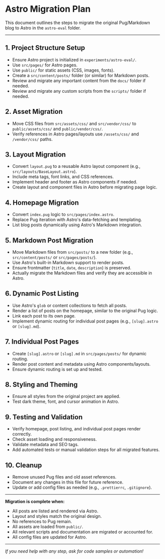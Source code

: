 # Astro Migration Plan

This document outlines the steps to migrate the original Pug/Markdown blog to Astro in the `astro-eval` folder.

---

## 1. Project Structure Setup
- Ensure Astro project is initialized in `experiments/astro-eval/`.
- Use `src/pages/` for Astro pages.
- Use `public/` for static assets (CSS, images, fonts).
 - Create a `src/content/posts/` folder (or similar) for Markdown posts.
 - Review and migrate any important content from the `docs/` folder if needed.
 - Review and migrate any custom scripts from the `scripts/` folder if needed.

## 2. Asset Migration
- Move CSS files from `src/assets/css/` and `src/vendor/css/` to `public/assets/css/` and `public/vendor/css/`.
- Verify references in Astro pages/layouts use `/assets/css/` and `/vendor/css/` paths.

## 3. Layout Migration
- Convert `layout.pug` to a reusable Astro layout component (e.g., `src/layouts/BaseLayout.astro`).
- Include meta tags, font links, and CSS references.
- Implement header and footer as Astro components if needed.
 - Create layout and component files in Astro before migrating page logic.

## 4. Homepage Migration
- Convert `index.pug` logic to `src/pages/index.astro`.
- Replace Pug iteration with Astro's data-fetching and templating.
- List blog posts dynamically using Astro's Markdown integration.

## 5. Markdown Post Migration
- Move Markdown files from `src/posts/` to a new folder (e.g., `src/content/posts/` or `src/pages/posts/`).
- Use Astro's built-in Markdown support to render posts.
- Ensure frontmatter (`title`, `date`, `description`) is preserved.
 - Actually migrate the Markdown files and verify they are accessible in Astro.

## 6. Dynamic Post Listing
- Use Astro's `glob` or content collections to fetch all posts.
- Render a list of posts on the homepage, similar to the original Pug logic.
- Link each post to its own page.
 - Implement dynamic routing for individual post pages (e.g., `[slug].astro` or `[slug].md`).

## 7. Individual Post Pages
- Create `[slug].astro` or `[slug].md` in `src/pages/posts/` for dynamic routing.
- Render post content and metadata using Astro components/layouts.
 - Ensure dynamic routing is set up and tested.

## 8. Styling and Theming
- Ensure all styles from the original project are applied.
- Test dark theme, font, and cursor animation in Astro.

## 9. Testing and Validation
- Verify homepage, post listing, and individual post pages render correctly.
- Check asset loading and responsiveness.
- Validate metadata and SEO tags.
 - Add automated tests or manual validation steps for all migrated features.

## 10. Cleanup
- Remove unused Pug files and old asset references.
- Document any changes in this file for future reference.
 - Update or add config files as needed (e.g., `.prettierrc`, `.gitignore`).

---

**Migration is complete when:**
- All posts are listed and rendered via Astro.
- Layout and styles match the original design.
- No references to Pug remain.
- All assets are loaded from `public/`.
 - All relevant scripts and documentation are migrated or accounted for.
 - All config files are updated for Astro.

---

_If you need help with any step, ask for code samples or automation!_
